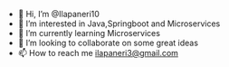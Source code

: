 - 👋 Hi, I’m @Ilapaneri10
- 👀 I’m interested in Java,Springboot and Microservices
- 🌱 I’m currently learning Microservices
- 💞️ I’m looking to collaborate on some great ideas
- 📫 How to reach me ilapaneri3@gmail.com

<!---
Ilapaneri10/Ilapaneri10 is a ✨ special ✨ repository because its `README.md` (this file) appears on your GitHub profile.
You can click the Preview link to take a look at your changes.
--->
